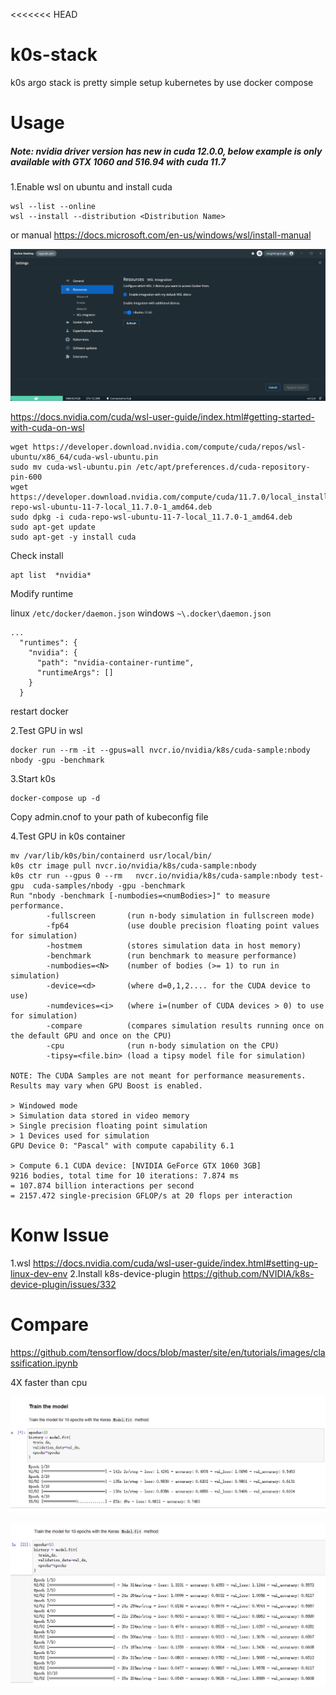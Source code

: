<<<<<<< HEAD
# k0s-stack
k0s argo stack is pretty simple setup kubernetes by use docker compose

# Usage

##### Note:  nvidia driver version has new in cuda 12.0.0, below example is only available with GTX 1060 and 516.94 with cuda 11.7



1.Enable wsl on ubuntu and install cuda



```
wsl --list --online
wsl --install --distribution <Distribution Name>
```
or manual https://docs.microsoft.com/en-us/windows/wsl/install-manual


![Docker](https://github.com/zengzhengrong/k0s-stack/blob/nvidia-container-runtime/image/docker.png)


https://docs.nvidia.com/cuda/wsl-user-guide/index.html#getting-started-with-cuda-on-wsl


```
wget https://developer.download.nvidia.com/compute/cuda/repos/wsl-ubuntu/x86_64/cuda-wsl-ubuntu.pin
sudo mv cuda-wsl-ubuntu.pin /etc/apt/preferences.d/cuda-repository-pin-600
wget https://developer.download.nvidia.com/compute/cuda/11.7.0/local_installers/cuda-repo-wsl-ubuntu-11-7-local_11.7.0-1_amd64.deb
sudo dpkg -i cuda-repo-wsl-ubuntu-11-7-local_11.7.0-1_amd64.deb
sudo apt-get update
sudo apt-get -y install cuda
```

Check install

```
apt list  *nvidia*
```

Modify runtime 

linux ```/etc/docker/daemon.json```
windows ```~\.docker\daemon.json```

```
...
  "runtimes": {
    "nvidia": {
      "path": "nvidia-container-runtime",
      "runtimeArgs": []
    }
  }
```

restart docker

2.Test GPU in wsl

```
docker run --rm -it --gpus=all nvcr.io/nvidia/k8s/cuda-sample:nbody nbody -gpu -benchmark
```

3.Start k0s
```
docker-compose up -d
```
Copy admin.cnof to your path of kubeconfig file

4.Test GPU in k0s container

```
mv /var/lib/k0s/bin/containerd usr/local/bin/
k0s ctr image pull nvcr.io/nvidia/k8s/cuda-sample:nbody
k0s ctr run --gpus 0 --rm   nvcr.io/nvidia/k8s/cuda-sample:nbody test-gpu  cuda-samples/nbody -gpu -benchmark
Run "nbody -benchmark [-numbodies=<numBodies>]" to measure performance.
        -fullscreen       (run n-body simulation in fullscreen mode)
        -fp64             (use double precision floating point values for simulation)
        -hostmem          (stores simulation data in host memory)
        -benchmark        (run benchmark to measure performance) 
        -numbodies=<N>    (number of bodies (>= 1) to run in simulation) 
        -device=<d>       (where d=0,1,2.... for the CUDA device to use)
        -numdevices=<i>   (where i=(number of CUDA devices > 0) to use for simulation)
        -compare          (compares simulation results running once on the default GPU and once on the CPU)
        -cpu              (run n-body simulation on the CPU)
        -tipsy=<file.bin> (load a tipsy model file for simulation)

NOTE: The CUDA Samples are not meant for performance measurements. Results may vary when GPU Boost is enabled.

> Windowed mode
> Simulation data stored in video memory
> Single precision floating point simulation
> 1 Devices used for simulation
GPU Device 0: "Pascal" with compute capability 6.1

> Compute 6.1 CUDA device: [NVIDIA GeForce GTX 1060 3GB]
9216 bodies, total time for 10 iterations: 7.874 ms
= 107.874 billion interactions per second
= 2157.472 single-precision GFLOP/s at 20 flops per interaction
```

# Konw Issue
1.wsl
https://docs.nvidia.com/cuda/wsl-user-guide/index.html#setting-up-linux-dev-env
2.Install k8s-device-plugin
https://github.com/NVIDIA/k8s-device-plugin/issues/332

# Compare


https://github.com/tensorflow/docs/blob/master/site/en/tutorials/images/classification.ipynb

4X faster than cpu

![cpu](https://github.com/zengzhengrong/k0s-stack/blob/nvidia-container-runtime/image/cpu.png)

![gpu](https://github.com/zengzhengrong/k0s-stack/blob/nvidia-container-runtime/image/gpu.png)